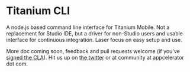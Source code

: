 # Titanium CLI

A node.js based command line interface for Titanium Mobile.  Not a replacement for Studio IDE, but a driver for non-Studio users and usable interface for continuous integration.  Laser focus on easy setup and use.

More doc coming soon, feedback and pull requests welcome (if you've [signed the CLA](http://developer.appcelerator.com/cla)).  Hit us up on [the twitter](http://twitter.com/appcelerator) or at community at appcelerator dot com.